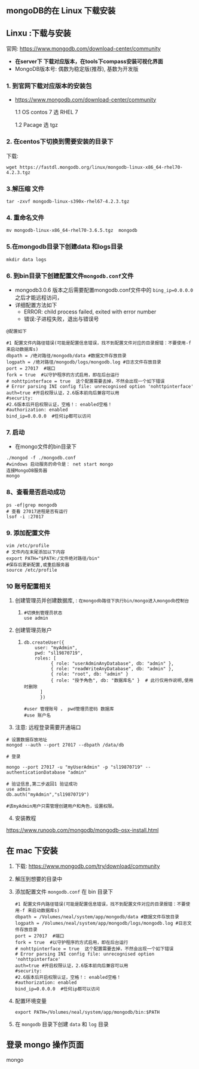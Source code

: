 ## mongoDB的在 Linux 下载安装



## Linxu :下载与安装

官网: https://www.mongodb.com/download-center/community

- **在server下 下载对应版本，在tools下compass安装可视化界面**
- MongoDB版本号: 偶数为稳定版(推荐), 基数为开发版

### 1. 到官网下载对应版本的安装包 

- https://www.mongodb.com/download-center/community 

  1.1 OS  contos 7 选 RHEL 7 

  1.2 Pacage 选 tgz	

### 2. 在centos下切换到需要安装的目录下

下载: 

```shell
wget https://fastdl.mongodb.org/linux/mongodb-linux-x86_64-rhel70-4.2.3.tgz
```

### 3.解压缩 文件

```shell
tar -zxvf mongodb-linux-s390x-rhel67-4.2.3.tgz 
```

### 4. 重命名文件

```shell
mv mongodb-linux-x86_64-rhel70-3.6.5.tgz  mongodb
```

### 5.在mongodb目录下创建data 和logs目录

```shell
mkdir data logs
```

### 6. 到bin目录下创建配置文件`mongodb.conf`文件

- mongodb3.0.6 版本之后需要配置mongodb.conf文件中的 `bing_ip=0.0.0.0` 之后才能远程访问，
- 详细配置方法如下
  -  ERROR: child process failed, exited with error number 
  - 错误:子进程失败，退出与错误号

`@配置如下`

```shell
#1 配置文件内路径错误(可能是配置信息错误，找不到配置文件对应的目录报错：不要使用-f 来启动数据库s)
dbpath = /绝对路径/mongodb/data #数据文件存放目录
logpath = /绝对路径/mongodb/logs/mongodb.log #日志文件存放目录
port = 27017  #端口
fork = true  #以守护程序的方式启用，即在后台运行
# nohttpinterface = true  这个配置需要去掉，不然会出现一个如下错误
# Error parsing INI config file: unrecognised option 'nohttpinterface'
auth=true #开启权限认证，2.6版本前向后兼容可以用
#security:         
#2.6版本后开启权限认证，空格！: enabled空格！
#authorization: enabled
bind_ip=0.0.0.0  #任何ip都可以访问
```

### 7. 启动 

- 在mongo文件的bin目录下

```shell
./mongod -f ./mongodb.conf
#windows 启动服务的命令是： net start mongo
连接MongoDB服务器
mongo
```

### 8、查看是否启动成功

```shell
ps -ef|grep mongodb
# 查看 27017进程是否有运行
lsof -i :27017
```

### 9. 添加配置文件

```shell
vim /etc/profile
# 文件内在末尾添加以下内容
export PATH="$PATH:/文件绝对路径/bin"  
#保存后更新配置,或重启服务器
source /etc/profile
```

### 10 账号配置相关

1. 创建管理员并创建数据库, : `在mongodb路径下执行bin/mongo进入mongodb控制台`

   1.  ```shell
       #切换到管理员状态
       use admin  
       ```

2. 创建管理员账户

   1. ```shell
      db.createUser({
          user: "myAdmin",
          pwd: "sl19870719",
          roles: [ 
            	{ role: "userAdminAnyDatabase", db: "admin" },
            	{ role: "readWriteAnyDatabase", db: "admin" },
            	{ role: "root", db: "admin" }
            	{ role: "授予角色", db: "数据库名" }  # 此行仅用作说明,使用时删除
          	]
        	})
      
      #user 管理账号 ， pwd管理员密码 数据库	
      #use 账户名
      ```

3. 注意: 远程登录需要开通端口

~~~shell
# 设置数据存放地址
mongod --auth --port 27017 --dbpath /data/db

# 登录
	
mongo --port 27017 -u "myUserAdmin" -p "sl19870719" --authenticationDatabase "admin"

# 验证信息,第二步返回1 验证成功
use admin
db.auth("myAdmin","sl19870719")  

#该myAdmin用户只需管理创建用户和角色，设置权限。
~~~

4. 安装教程

https://www.runoob.com/mongodb/mongodb-osx-install.html





## 在 mac 下安装

1. 下载: https://www.mongodb.com/try/download/community

2. 解压到想要的目录中

3. 添加配置文件 `mongodb.conf` 在 bin 目录下

   ```shell
   #1 配置文件内路径错误(可能是配置信息错误，找不到配置文件对应的目录报错：不要使用-f 来启动数据库s)
   dbpath = /Volumes/neal/system/app/mongodb/data #数据文件存放目录
   logpath = /Volumes/neal/system/app/mongodb/logs/mongodb.log #日志文件存放目录
   port = 27017  #端口
   fork = true  #以守护程序的方式启用，即在后台运行
   # nohttpinterface = true  这个配置需要去掉，不然会出现一个如下错误
   # Error parsing INI config file: unrecognised option 'nohttpinterface'
   auth=true #开启权限认证，2.6版本前向后兼容可以用
   #security:         
   #2.6版本后开启权限认证，空格！: enabled空格！
   #authorization: enabled
   bind_ip=0.0.0.0  #任何ip都可以访问
   ```

4. 配置环境变量

   ```shell
   export PATH=/Volumes/neal/system/app/mongodb/bin:$PATH
   ```

   

5. 在 `mongodb` 目录下创建 `data` 和 `log` 目录



## 登录 mongo 操作页面

mongo

